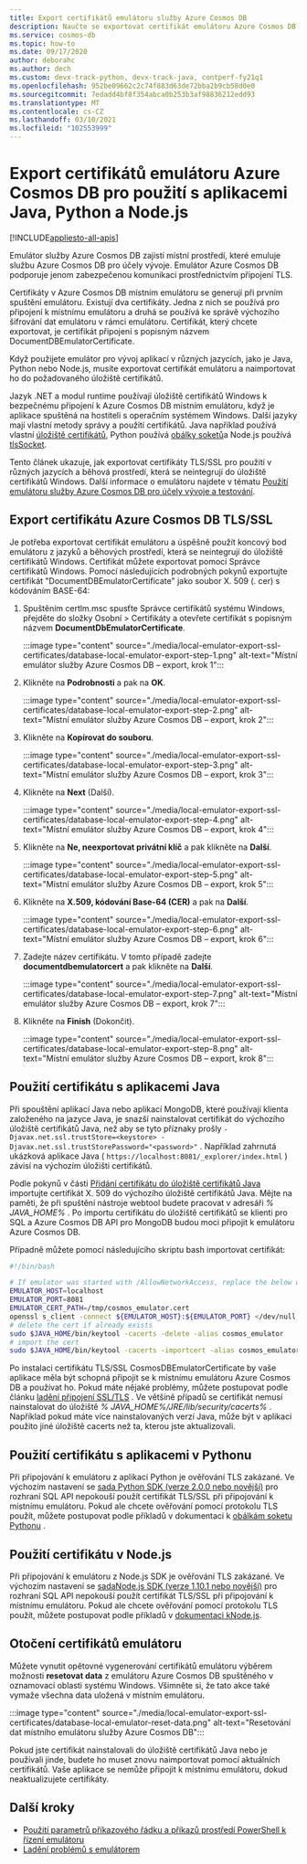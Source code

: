 ```yaml
---
title: Export certifikátů emulátoru služby Azure Cosmos DB
description: Naučte se exportovat certifikát emulátoru Azure Cosmos DB pro použití s aplikacemi Java, Python a Node.js. Certifikáty by se měly exportovat a používat pro jazyky a běhová prostředí, která nepoužívají úložiště certifikátů Windows.
ms.service: cosmos-db
ms.topic: how-to
ms.date: 09/17/2020
author: deborahc
ms.author: dech
ms.custom: devx-track-python, devx-track-java, contperf-fy21q1
ms.openlocfilehash: 952be09662c2c74f883d63de72bba2b9cb58d0e0
ms.sourcegitcommit: 7edadd4bf8f354abca0b253b3af98836212edd93
ms.translationtype: MT
ms.contentlocale: cs-CZ
ms.lasthandoff: 03/10/2021
ms.locfileid: "102553999"
---
```

# <a name="export-the-azure-cosmos-db-emulator-certificates-for-use-with-java-python-and-nodejs-apps"></a>Export certifikátů emulátoru Azure Cosmos DB pro použití s aplikacemi Java, Python a Node.js
[!INCLUDE[appliesto-all-apis](includes/appliesto-all-apis.md)]

Emulátor služby Azure Cosmos DB zajistí místní prostředí, které emuluje službu Azure Cosmos DB pro účely vývoje. Emulátor Azure Cosmos DB podporuje jenom zabezpečenou komunikaci prostřednictvím připojení TLS.

Certifikáty v Azure Cosmos DB místním emulátoru se generují při prvním spuštění emulátoru. Existují dva certifikáty. Jedna z nich se používá pro připojení k místnímu emulátoru a druhá se používá ke správě výchozího šifrování dat emulátoru v rámci emulátoru. Certifikát, který chcete exportovat, je certifikát připojení s popisným názvem DocumentDBEmulatorCertificate.

Když použijete emulátor pro vývoj aplikací v různých jazycích, jako je Java, Python nebo Node.js, musíte exportovat certifikát emulátoru a naimportovat ho do požadovaného úložiště certifikátů.

Jazyk .NET a modul runtime používají úložiště certifikátů Windows k bezpečnému připojení k Azure Cosmos DB místním emulátoru, když je aplikace spuštěná na hostiteli s operačním systémem Windows. Další jazyky mají vlastní metody správy a použití certifikátů. Java například používá vlastní [úložiště certifikátů](https://docs.oracle.com/cd/E19830-01/819-4712/ablqw/index.html), Python používá [obálky soketů](https://docs.python.org/2/library/ssl.html)a Node.js používá [tlsSocket](https://nodejs.org/api/tls.html#tls_tls_connect_options_callback).

Tento článek ukazuje, jak exportovat certifikáty TLS/SSL pro použití v různých jazycích a běhová prostředí, která se neintegrují do úložiště certifikátů Windows. Další informace o emulátoru najdete v tématu [Použití emulátoru služby Azure Cosmos DB pro účely vývoje a testování](./local-emulator.md).

## <a name="export-the-azure-cosmos-db-tlsssl-certificate"></a><a id="export-emulator-certificate"></a>Export certifikátu Azure Cosmos DB TLS/SSL

Je potřeba exportovat certifikát emulátoru a úspěšně použít koncový bod emulátoru z jazyků a běhových prostředí, která se neintegrují do úložiště certifikátů Windows. Certifikát můžete exportovat pomocí Správce certifikátů Windows. Pomocí následujících podrobných pokynů exportujte certifikát "DocumentDBEmulatorCertificate" jako soubor X. 509 (. cer) s kódováním BASE-64:

1. Spuštěním certlm.msc spusťte Správce certifikátů systému Windows, přejděte do složky Osobní > Certifikáty a otevřete certifikát s popisným názvem **DocumentDbEmulatorCertificate**.

    :::image type="content" source="./media/local-emulator-export-ssl-certificates/database-local-emulator-export-step-1.png" alt-text="Místní emulátor služby Azure Cosmos DB – export, krok 1":::

1. Klikněte na **Podrobnosti** a pak na **OK**.

    :::image type="content" source="./media/local-emulator-export-ssl-certificates/database-local-emulator-export-step-2.png" alt-text="Místní emulátor služby Azure Cosmos DB – export, krok 2":::

1. Klikněte na **Kopírovat do souboru**.

    :::image type="content" source="./media/local-emulator-export-ssl-certificates/database-local-emulator-export-step-3.png" alt-text="Místní emulátor služby Azure Cosmos DB – export, krok 3":::

1. Klikněte na **Next** (Další).

    :::image type="content" source="./media/local-emulator-export-ssl-certificates/database-local-emulator-export-step-4.png" alt-text="Místní emulátor služby Azure Cosmos DB – export, krok 4":::

1. Klikněte na **Ne, neexportovat privátní klíč** a pak klikněte na **Další**.

    :::image type="content" source="./media/local-emulator-export-ssl-certificates/database-local-emulator-export-step-5.png" alt-text="Místní emulátor služby Azure Cosmos DB – export, krok 5":::

1. Klikněte na **X.509, kódování Base-64 (CER)** a pak na **Další**.

    :::image type="content" source="./media/local-emulator-export-ssl-certificates/database-local-emulator-export-step-6.png" alt-text="Místní emulátor služby Azure Cosmos DB – export, krok 6":::

1. Zadejte název certifikátu. V tomto případě zadejte **documentdbemulatorcert** a pak klikněte na **Další**.

    :::image type="content" source="./media/local-emulator-export-ssl-certificates/database-local-emulator-export-step-7.png" alt-text="Místní emulátor služby Azure Cosmos DB – export, krok 7":::

1. Klikněte na **Finish** (Dokončit).

    :::image type="content" source="./media/local-emulator-export-ssl-certificates/database-local-emulator-export-step-8.png" alt-text="Místní emulátor služby Azure Cosmos DB – export, krok 8":::

## <a name="use-the-certificate-with-java-apps"></a>Použití certifikátu s aplikacemi Java

Při spouštění aplikací Java nebo aplikací MongoDB, které používají klienta založeného na jazyce Java, je snazší nainstalovat certifikát do výchozího úložiště certifikátů Java, než aby se tyto příznaky prošly `-Djavax.net.ssl.trustStore=<keystore> -Djavax.net.ssl.trustStorePassword="<password>"` . Například zahrnutá ukázková aplikace Java ( `https://localhost:8081/_explorer/index.html` ) závisí na výchozím úložišti certifikátů.

Podle pokynů v části [Přidání certifikátu do úložiště certifikátů Java](https://docs.oracle.com/cd/E54932_01/doc.705/e54936/cssg_create_ssl_cert.htm) importujte certifikát X. 509 do výchozího úložiště certifikátů Java. Mějte na paměti, že při spuštění nástroje webtool budete pracovat v adresáři *% JAVA_HOME%* . Po importu certifikátu do úložiště certifikátů se klienti pro SQL a Azure Cosmos DB API pro MongoDB budou moci připojit k emulátoru Azure Cosmos DB.

Případně můžete pomocí následujícího skriptu bash importovat certifikát:

```bash
#!/bin/bash

# If emulator was started with /AllowNetworkAccess, replace the below with the actual IP address of it:
EMULATOR_HOST=localhost
EMULATOR_PORT=8081
EMULATOR_CERT_PATH=/tmp/cosmos_emulator.cert
openssl s_client -connect ${EMULATOR_HOST}:${EMULATOR_PORT} </dev/null | sed -ne '/-BEGIN CERTIFICATE-/,/-END CERTIFICATE-/p' > $EMULATOR_CERT_PATH
# delete the cert if already exists
sudo $JAVA_HOME/bin/keytool -cacerts -delete -alias cosmos_emulator
# import the cert
sudo $JAVA_HOME/bin/keytool -cacerts -importcert -alias cosmos_emulator -file $EMULATOR_CERT_PATH
```

Po instalaci certifikátu TLS/SSL CosmosDBEmulatorCertificate by vaše aplikace měla být schopná připojit se k místnímu emulátoru Azure Cosmos DB a používat ho. Pokud máte nějaké problémy, můžete postupovat podle článku [ladění připojení SSL/TLS](https://docs.oracle.com/javase/7/docs/technotes/guides/security/jsse/ReadDebug.html) . Ve většině případů se certifikát nemusí nainstalovat do úložiště *% JAVA_HOME%/JRE/lib/security/cacerts%* . Například pokud máte více nainstalovaných verzí Java, může být v aplikaci použito jiné úložiště cacerts než ta, kterou jste aktualizovali.

## <a name="use-the-certificate-with-python-apps"></a>Použití certifikátu s aplikacemi v Pythonu

Při připojování k emulátoru z aplikací Python je ověřování TLS zakázané. Ve výchozím nastavení se [sada Python SDK (verze 2.0.0 nebo novější)](sql-api-sdk-python.md) pro rozhraní SQL API nepokouší použít certifikát TLS/SSL při připojování k místnímu emulátoru. Pokud ale chcete ověřování pomocí protokolu TLS použít, můžete postupovat podle příkladů v dokumentaci k [obálkám soketu Pythonu](https://docs.python.org/2/library/ssl.html) .

## <a name="how-to-use-the-certificate-in-nodejs"></a>Použití certifikátu v Node.js

Při připojování k emulátoru z Node.js SDK je ověřování TLS zakázané. Ve výchozím nastavení se [ sadaNode.js SDK (verze 1.10.1 nebo novější)](sql-api-sdk-node.md) pro rozhraní SQL API nepokouší použít certifikát TLS/SSL při připojování k místnímu emulátoru. Pokud ale chcete ověřování pomocí protokolu TLS použít, můžete postupovat podle příkladů v [ dokumentaci kNode.js](https://nodejs.org/api/tls.html#tls_tls_connect_options_callback).

## <a name="rotate-emulator-certificates"></a>Otočení certifikátů emulátoru

Můžete vynutit opětovné vygenerování certifikátů emulátoru výběrem možnosti **resetovat data** z emulátoru Azure Cosmos DB spuštěného v oznamovací oblasti systému Windows. Všimněte si, že tato akce také vymaže všechna data uložená v místním emulátoru.

:::image type="content" source="./media/local-emulator-export-ssl-certificates/database-local-emulator-reset-data.png" alt-text="Resetování dat místního emulátoru služby Azure Cosmos DB":::

Pokud jste certifikát nainstalovali do úložiště certifikátů Java nebo je používali jinde, budete ho muset znovu naimportovat pomocí aktuálních certifikátů. Vaše aplikace se nemůže připojit k místnímu emulátoru, dokud neaktualizujete certifikáty.

## <a name="next-steps"></a>Další kroky

* [Použití parametrů příkazového řádku a příkazů prostředí PowerShell k řízení emulátoru](emulator-command-line-parameters.md)
* [Ladění problémů s emulátorem](troubleshoot-local-emulator.md)
